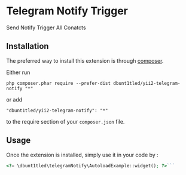 Telegram Notify Trigger
=======================
Send Notify Trigger All Conatcts

Installation
------------

The preferred way to install this extension is through [composer](http://getcomposer.org/download/).

Either run

```
php composer.phar require --prefer-dist dbunt1tled/yii2-telegram-notify "*"
```

or add

```
"dbunt1tled/yii2-telegram-notify": "*"
```

to the require section of your `composer.json` file.


Usage
-----

Once the extension is installed, simply use it in your code by  :

```php
<?= \dbunt1tled\telegramNotify\AutoloadExample::widget(); ?>```